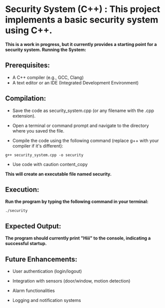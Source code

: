 # Security System (C++) : This project implements a basic security system using C++.

**This is a work in progress, but it currently provides a starting point for a security system.
Running the System:**

## Prerequisites:

* A C++ compiler (e.g., GCC, Clang) 
* A text editor or an IDE (Integrated Development Environment) 

## Compilation:

* Save the code as security_system.cpp (or any filename with the .cpp extension).

* Open a terminal or command prompt and navigate to the directory where you saved the file.

* Compile the code using the following command (replace g++ with your compiler if it's different):

```
g++ security_system.cpp -o security
```
* Use code with caution content_copy

**This will create an executable file named security.**

## Execution:

**Run the program by typing the following command in your terminal:**

```
./security
```

## Expected Output:

**The program should currently print "Hiii" to the console, indicating a successful startup.**

## Future Enhancements:


* User authentication (login/logout)

* Integration with sensors (door/window, motion detection)

* Alarm functionalities

* Logging and notification systems
